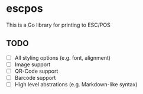 # escpos

This is a Go library for printing to ESC/POS

## TODO

- [ ] All styling options (e.g. font, alignment)
- [ ] Image support
- [ ] QR-Code support
- [ ] Barcode support
- [ ] High level abstrations (e.g. Markdown-like syntax)